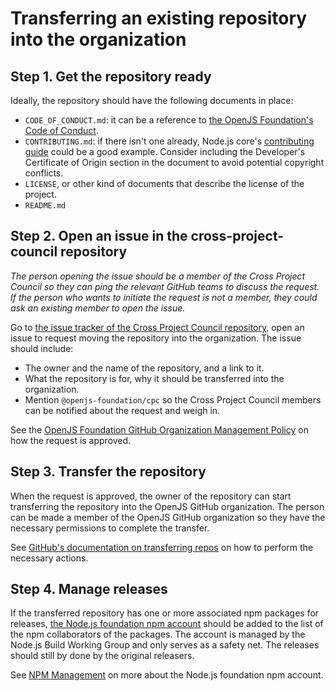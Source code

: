 # Transferring an existing repository into the organization

## Step 1. Get the repository ready

Ideally, the repository should have the following documents in place:

- `CODE_OF_CONDUCT.md`: it can be a reference to
  [the OpenJS Foundation's Code of Conduct][coc].
- `CONTRIBUTING.md`: if there isn't one already, Node.js core's 
  [contributing guide][Node.js core contributing] could be a good example.
  Consider including the Developer's Certificate of Origin section in the
  document to avoid potential copyright conflicts.
- `LICENSE`, or other kind of documents that describe the license of
  the project.
- `README.md`

## Step 2. Open an issue in the cross-project-council repository

_The person opening the issue should be a member of the Cross Project Council
so they can ping the relevant GitHub teams to discuss the request.
If the person who wants to initiate the request is not a member, they could ask
an existing member to open the issue._

Go to [the issue tracker of the Cross Project Council repository][cpc issue tracker],
open an issue to request moving the repository into the organization.
The issue should include:

- The owner and the name of the repository, and a link to it.
- What the repository is for, why it should be transferred into the organization.
- Mention `@openjs-foundation/cpc` so the Cross Project Council members can be
  notified about the request and weigh in.

See the [OpenJS Foundation GitHub Organization Management Policy][github org mgmt]
on how the request is approved.

## Step 3. Transfer the repository

When the request is approved, the owner of the repository can start transferring
the repository into the OpenJS GitHub organization. The person can be made a
member of the OpenJS GitHub organization so they have the necessary permissions
to complete the transfer.

See [GitHub's documentation on transferring repos][how to transfer] on how to perform the
necessary actions.

## Step 4. Manage releases

If the transferred repository has one or more associated npm packages for releases,
[the Node.js foundation npm account](https://www.npmjs.com/~nodejs-foundation)
should be added to the list of the npm collaborators of the packages. The account
is managed by the Node.js Build Working Group and only serves as a safety net.
The releases should still by done by the original releasers.

See [NPM Management](./npm-management.md) on more about the Node.js foundation
npm account.

[coc]: https://github.com/openjs-foundation/cross-project-council/blob/master/CODE_OF_CONDUCT.md
[how to transfer]: https://help.github.com/articles/about-repository-transfers/
[github org mgmt]: https://github.com/openjs-foundation/cross-project-council/blob/master/GITHUB_ORG_MANGEMENT_POLICY.md
[Node.js core contributing]: https://github.com/nodejs/node/blob/master/CONTRIBUTING.md
[cpc issue tracker]: https://github.com/openjs-foundation/cross-project-council/issues
